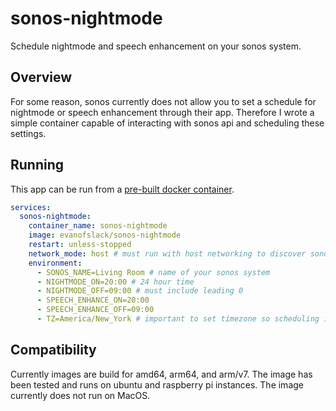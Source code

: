 # sonos-nightmode

Schedule nightmode and speech enhancement on your sonos system.

## Overview

For some reason, sonos currently does not allow you to set a schedule for
nightmode or speech enhancement through their app. Therefore I wrote a simple
container capable of interacting with sonos api and scheduling these settings.

## Running

This app can be run from a [pre-built docker container](https://hub.docker.com/r/evanofslack/sonos-nightmode/tags).

```yaml
services:
  sonos-nightmode:
    container_name: sonos-nightmode
    image: evanofslack/sonos-nightmode
    restart: unless-stopped
    network_mode: host # must run with host networking to discover sonos system
    environment:
      - SONOS_NAME=Living Room # name of your sonos system
      - NIGHTMODE_ON=20:00 # 24 hour time
      - NIGHTMODE_OFF=09:00 # must include leading 0
      - SPEECH_ENHANCE_ON=20:00
      - SPEECH_ENHANCE_OFF=09:00
      - TZ=America/New_York # important to set timezone so scheduling is accurate
```

## Compatibility

Currently images are build for amd64, arm64, and arm/v7. The image has been
tested and runs on ubuntu and raspberry pi instances. The image currently does
not run on MacOS.

